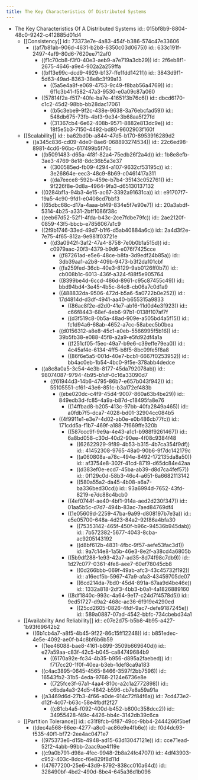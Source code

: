 ```yaml
---
title: The Key Characteristics Of Distributed Systems
---
```


- The Key Characteristics Of A Distributed Systems
  id:: 015bf8b9-8804-48c0-9242-c412885d01d4
	- [[Consistency]]
	  id:: 73373e7e-4a83-454f-b386-574c47e33606
		- ((af7b81ab-906d-4631-b2b8-6350c03d0675))
		  id:: 633c191f-2497-4af9-80d6-7620ee712af0
			- ((f1c70cb8-f3f0-40e3-aeb9-a7e719a3cb29))
			  id:: 2f6eb8f1-2675-4646-a9e4-902a2a259ffa
			- ((bf13e99c-dcd9-4929-b137-ffe1fdd1421f))
			  id:: 3843d9f1-5d63-49ad-8363-38e8c3f99a13
				- ((5a5e4a8f-e069-4753-9c49-f8bab56a4769))
				  id:: 6f1c3b41-f582-47a3-9530-e0a09c87a060
			- ((57814f2a-f517-40fe-ba7e-41651f3b76c6))
			  id:: dbcd6170-c1c2-45d2-98bb-bb28dac17061
				- ((b5c3ebe9-9f2c-438e-9638-3a76ebcfad59))
				  id:: 548db675-73fb-4bf3-9e34-3b68aa5f27fd
				- ((31367cb4-6e62-408b-9571-8882e813dc9e))
				  id:: 18f5e5b3-7150-4492-bd80-9602903f160f
	- [[Scalability]]
	  id:: ba62bd0b-a844-47d5-b170-8953916289d2
		- ((a345c836-cd09-4de0-8ae6-068893274534))
		  id:: 22c6ed98-8981-4cd6-96bc-617499b5f76c
			- ((b5091483-d65a-4f8f-82a4-75edb26f2a4d))
			  id:: 1b8e8efb-3ae3-4769-8e18-8dc36b5a3e37
				- ((300585ed-fb09-4294-a107-9632cf53195c))
				  id:: 3e26864e-eec3-48c9-8b69-c0461417a311
				- ((da7eece8-592b-459e-b7b4-35143c052761))
				  id:: 9f226f8e-0d8a-4964-9fa3-d65130137132
			- ((0284bf1a-94b3-4e15-ac67-3392a91631ca))
			  id:: e91707f7-19a5-4c90-9fd1-e0408cd7bbf3
			- ((65dbc68c-d17a-4aaa-bf49-834e5f7e90e7))
			  id:: 20a3abdf-5314-4b25-a331-2bff1086f38c
			- ((eeb67d52-52f1-4fda-b43c-2ce7fdbe79fc))
			  id:: 2ae2120f-0859-43f5-bbcb-e7856067a1c9
			- ((2f9b1746-33ed-49d7-b1f6-d5ab40884a6c))
			  id:: 2a4d3f2e-7e75-4f65-812a-9e981f03721e
				- ((d3a0942f-3af2-47a4-8758-7e0b0b1a515d))
				  id:: c0979aac-20f3-4379-b9d6-e076f7425cce
					- ((f87261ad-e5e6-48ce-b8fa-3d9edf24b85a))
					  id:: 3db39aa1-a2b8-409b-9473-b3f2da101cbf
					- ((fa259fed-36cb-40e3-8129-9ab0126ff0b7))
					  id:: cb008b1c-6013-436f-a324-f88f5e905764
					- ((8399be4d-6ccd-486d-8961-c95c87455c49))
					  id:: bbd94bd4-3e45-4b5c-84c8-cb06a7c0d1a9
					- ((488832da-9506-472d-b5a6-5a0722b0e252))
					  id:: 17d4814d-d3df-4941-aa40-b655315a9833
						- ((86ac8f2e-d2d0-41e7-ab16-11d0d4e3f923))
						  id:: c66f8443-68ef-4eb6-97b1-0138f107af7f
						- ((d3f519c8-0b5a-48ad-909e-a505bd4a5f15))
						  id:: fc1d94a6-68ab-4652-a7cc-58abec5b0bea
					- ((d0156312-a8e8-45c1-a0eb-5566995f5b16))
					  id:: 39b5fb38-e088-45f8-a2a9-e5fd92df4a1a
						- ((f251cf05-f5ec-49a7-b9e6-c39effe79ea0))
						  id:: 4c45af4e-6134-4ff5-b8f5-8bc09fe5f8a8
						- ((86f6e5a5-001d-40e7-bcb1-6667f0253952))
						  id:: bb4ac0eb-1b54-4bc0-9f5e-378abb4dedce
			- ((a8c8a0a5-3c54-4e3b-8177-45da792078ab))
			  id:: 98074087-9794-4b95-b1df-0c16a33090d7
				- ((f61944d3-14b6-4795-86b7-e657b043f942))
				  id:: 55105551-cf61-43e6-851c-b3a172ef483b
					- ((ebe020dc-c4f9-45d4-9007-860a63b4be29))
					  id:: 849edb3d-fc85-4a9a-b87d-c18495fa8e76
						- ((14ffbad8-b205-413c-97bb-40fa2849a465))
						  id:: a0fdb7f5-dca7-4028-bd01-32904cc084b5
					- ((4f9911e1-e3e7-4d02-ab0e-e0b486cb77fc))
					  id:: 171cdd5a-f1b7-469f-a188-7f669ffe320b
						- ((587ccc9f-9e9a-4e43-a1c1-b988f9261467))
						  id:: 6a8bd058-c30d-40d2-90ee-4f08c9384f48
							- ((62622929-9f89-4b53-b315-4b7ca354f9df))
							  id:: 41452308-9765-48a0-90b6-9f7dc142179c
							- ((a060808a-a78c-494e-8492-172135da8a50))
							  id:: af3754e8-302f-41cd-8719-d65dc84e42aa
							- ((d383ef0e-ecd7-45ba-ab39-d8d7ca4fef57))
							  id:: 0f129c0d-58b3-46c4-a651-6a6682113142
							- ((580a55a2-da45-4b08-a6a7-ba336bed30cd))
							  id:: 93a6994d-7652-43fd-8219-e7dc88c4bcb0
						- ((4ef0744f-ae40-4bf1-914a-aed2d230f347))
						  id:: 01aa5b5c-d7d7-494b-83ac-7aed84769df4
						- ((1e05609d-2259-47ba-9a99-d808197b7e3a))
						  id:: e5e05700-648a-4d23-84a2-92f86a4bfa30
							- ((75353142-465f-450f-b96c-94536b945dab))
							  id:: 7b572382-5677-4043-8cba-ac9205143192
							- ((d8bf612b-4831-4fbc-9f57-aefe53fac3d1))
							  id:: 9a7c14e8-1a5b-46e3-8e2f-a38cd4a6805b
						- ((5b9df288-1e93-42a7-ad35-8d74f98c7db9))
						  id:: 1d27c077-0361-4fe8-aee7-60ef78045cb8
							- ((0d266bbb-069f-49ab-afc3-43c45732f192))
							  id:: a16ecf5b-5967-47a9-afa3-43459705de07
							- ((6cd214da-7bd0-45d4-891a-67aa9d4be46e))
							  id:: 1332a818-2df3-4bb3-b0a1-4a1826889160
						- ((8df1840c-993c-4a64-9e17-c24d7f4578d5))
						  id:: 9ed51727-d9a2-468c-ac36-6f919e4290ed
							- ((25cd2605-0826-4fdf-9ac7-defe9187245e))
							  id:: 589a0887-07ad-4542-bbfc-734cbebd34a1
	- [[Availability And Reliability]]
	  id:: c07e2d75-b5b8-4b95-a427-1b93f69642b2
		- ((6b1cb4a7-a8f5-4b45-9f22-86c15ff12248))
		  id:: b851edec-4e5e-4092-ae0f-b4c8bf6b6b59
			- ((1ee46088-bae8-4161-b899-3509b669640d))
			  id:: e27a59aa-c83f-42c5-b045-ca84749684b9
				- ((6170a92e-fc34-4b35-b956-d895a2faebed))
				  id:: f717cc20-1f0f-40ea-b3eb-1def8ca9a183
			- ((c4ac3895-0645-4565-8466-3597f2bb7596))
			  id:: 16543fb2-31b5-4eda-9768-2124e6736e8e
				- ((725fce3f-67a1-4aa4-810c-a2c1a2772898))
				  id:: c6bda4a3-24d5-4842-b596-cb7e8a59a91a
			- ((a3469d6d-27b3-4f66-a0de-914c72f84f6a))
			  id:: 7cd473e2-d12f-4c07-b63c-58e4fbdf2f27
				- ((c81cb4a5-f092-400d-b452-b800c358dcc2))
				  id:: 34955428-f49c-4426-bb4c-3142db39c6ca
	- [[Partition Tolerance]]
	  id:: c31f8fcb-6f87-49cc-9bb4-2444266f5bef
		- ((dec4a568-66ee-4277-a8c0-ac86e9e4fb6e))
		  id:: f0d4dc93-f535-40f1-bf72-2ee4ac0471e7
			- ((975373e6-d15b-4948-ad15-63d13047121e))
			  id:: cce71ead-52f2-4abb-99bb-2aac9ae4f19e
			- ((c9a0b791-d98a-4fec-9948-2b8a24fc4707))
			  id:: 4df43903-c952-403c-8dcc-f6e829f8d11d
			- ((47677200-25e6-43d9-8792-838cc010a64d))
			  id:: 328490bf-4bd2-490d-8be4-645a36d1b096